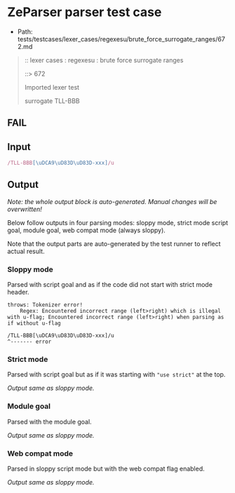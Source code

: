 # ZeParser parser test case

- Path: tests/testcases/lexer_cases/regexesu/brute_force_surrogate_ranges/672.md

> :: lexer cases : regexesu : brute force surrogate ranges
>
> ::> 672
>
> Imported lexer test
>
> surrogate TLL-BBB

## FAIL

## Input

`````js
/TLL-BBB[\uDCA9\uD83D\uD83D-xxx]/u
`````

## Output

_Note: the whole output block is auto-generated. Manual changes will be overwritten!_

Below follow outputs in four parsing modes: sloppy mode, strict mode script goal, module goal, web compat mode (always sloppy).

Note that the output parts are auto-generated by the test runner to reflect actual result.

### Sloppy mode

Parsed with script goal and as if the code did not start with strict mode header.

`````
throws: Tokenizer error!
    Regex: Encountered incorrect range (left>right) which is illegal with u-flag; Encountered incorrect range (left>right) when parsing as if without u-flag

/TLL-BBB[\uDCA9\uD83D\uD83D-xxx]/u
^------- error
`````

### Strict mode

Parsed with script goal but as if it was starting with `"use strict"` at the top.

_Output same as sloppy mode._

### Module goal

Parsed with the module goal.

_Output same as sloppy mode._

### Web compat mode

Parsed in sloppy script mode but with the web compat flag enabled.

_Output same as sloppy mode._
